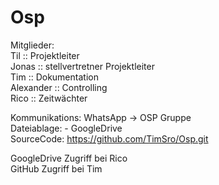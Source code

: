# Osp


Mitglieder:  
Til :: Projektleiter  
Jonas  :: stellvertretner Projektleiter  
Tim :: Dokumentation  
Alexander :: Controlling  
Rico :: Zeitwächter  

Kommunikations: WhatsApp -> OSP Gruppe  
Dateiablage: - GoogleDrive  
SourceCode: https://github.com/TimSro/Osp.git  

GoogleDrive Zugriff bei Rico  
GitHub Zugriff bei Tim  
